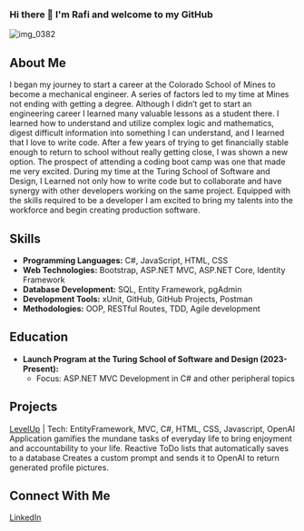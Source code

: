 ### Hi there 👋 I'm Rafi and welcome to my GitHub
![img_0382](https://github.com/RafiWick/RafiWick/assets/130600943/88622b9e-5ebb-491a-827c-aa79d1519818)


## About Me
I began my journey to start a career at the Colorado School of Mines to become a mechanical engineer. A series of factors led to my time at Mines not ending with getting a degree. Although I didn’t get to start an engineering career I learned many valuable lessons as a student there. I learned how to understand and utilize complex logic and mathematics, digest difficult information into something I can understand, and I learned that I love to write code. After a few years of trying to get financially stable enough to return to school without really getting close, I was shown a new option. The prospect of attending a coding boot camp was one that made me very excited. During my time at the Turing School of Software and Design, I Learned not only how to write code but to collaborate and have synergy with other developers working on the same project. Equipped with the skills required to be a developer I am excited to bring my talents into the workforce and begin creating production software.

## Skills
- **Programming Languages:** C#, JavaScript, HTML, CSS
- **Web Technologies:** Bootstrap, ASP.NET MVC, ASP.NET Core,  Identity Framework
- **Database Development:** SQL, Entity Framework, pgAdmin
- **Development Tools:** xUnit, GitHub, GitHub Projects, Postman
- **Methodologies:** OOP, RESTful Routes, TDD, Agile development

## Education
- **Launch Program at the Turing School of Software and Design (2023-Present):**
  - Focus: ASP.NET MVC Development in C# and other peripheral topics

## Projects
[LevelUp](https://github.com/Eli-J-Paris/LevelUp) | Tech: EntityFramework, MVC, C#, HTML, CSS, Javascript, OpenAI
Application gamifies the mundane tasks of everyday life to bring enjoyment and accountability to your life. 
Reactive ToDo lists that automatically saves to a database
Creates a custom prompt and sends it to OpenAI to return generated profile pictures.

 ## Connect With Me
[LinkedIn](https://www.linkedin.com/in/raphael-wick-285489197/) 
